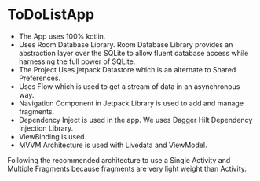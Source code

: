 # ToDoListApp

- The App uses 100% kotlin.
- Uses Room Database Library. Room Database Library provides an abstraction layer over the SQLite to allow fluent database access while 
harnessing the full power of SQLite.
- The Project Uses jetpack Datastore which is an alternate to Shared Preferences.
- Uses Flow which is used to get a stream of data in an asynchronous way.
- Navigation Component in Jetpack Library is used to add and manage fragments.
- Dependency Inject is used in the app. We uses Dagger Hilt Dependency Injection Library.
- ViewBinding is used.
- MVVM Architecture is used with Livedata and ViewModel.

Following the recommended architecture to use a Single Activity and Multiple 
Fragments because fragments are very light weight than Activity.